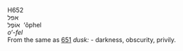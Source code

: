 <body>
  <p>H652<br>  אפל  <br> אוֹפֶל  ‎  ‘ôphel  <br><i>o‘-fel </i><br>From the same as <a href="h0651.htm">651</a>  <i>dusk: - </i>darkness, obscurity, privily.<br></p>
 </body>